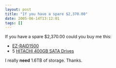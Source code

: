 ```yaml
---
layout: post
title: "If you have a spare $2,370.00"
date: 2005-06-14T13:12:01
tags: []
---
```


<p>If you have a spare $2,370.00 could you buy me this:</p>

<ul>
<li><a href="http://www.cooldrives.com/firewire-raid-5-enclosure-mini.html">EZ-RAID1500</a></li>
<li>5 <a href="http://www.newegg.com/Product/Product.asp?Item=N82E16822145067"><span class="caps">HITACHI</span> 400GB <span class="caps">SATA</span> Drives</a></li>
</ul>

<p>I really <strong>need</strong> 1.6TB of storage.  Thanks.</p>
